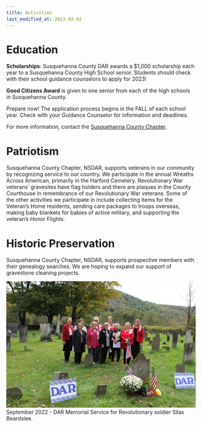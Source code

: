 ```yaml
---
title: Activities
last_modified_at: 2023-03-02
---
```



# Education

**Scholarships**: Susquehanna County DAR awards a $1,000 scholarship each year to a Susquehanna County High School senior.  Students should check with their school guidance counselors to apply for 2023!

**Good Citizens Award** is given to one senior from each of the high schools in Susquehanna County.

Prepare now!  The application process begins in the FALL of each school year.  Check with your Guidance Counselor for information and deadlines.

For more information, contact the [Susquehanna County Chapter](/contact.html).

# Patriotism

Susquehanna County Chapter, NSDAR, supports veterans in our community by recognizing service to our country.  We participate in the annual Wreaths Across American, primarily in the Harford Cemetery.  Revolutionary War veterans’ gravesites have flag holders and there are plaques in the County Courthouse in remembrance of our Revolutionary War veterans.  Some of the other activities we participate in include collecting items for the Veteran’s Home residents, sending care packages to troops overseas, making baby blankets for babies of active military, and supporting the veteran’s Honor Flights.

# Historic Preservation

Susquehanna County Chapter, NSDAR, supports prospective members with their genealogy searches.  We are hoping to expand our support of gravestone cleaning projects.

![Member Activity](/assets/images/cemetery.jpg)
September 2022 - DAR Memorial Service for Revolutionary soldier Silas Beardslee.
